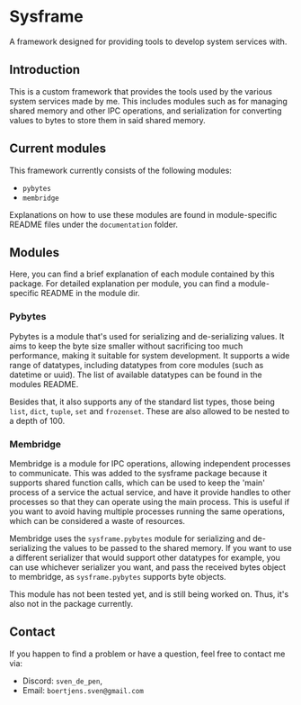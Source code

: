 # Sysframe

A framework designed for providing tools to develop system services with.


## Introduction

This is a custom framework that provides the tools used by the various system services made by me. This includes modules such as for managing shared memory and other IPC operations, and serialization for converting values to bytes to store them in said shared memory.


## Current modules

This framework currently consists of the following modules:

- `pybytes`
- `membridge`

Explanations on how to use these modules are found in module-specific README files under the `documentation` folder.


## Modules

Here, you can find a brief explanation of each module contained by this package.
For detailed explanation per module, you can find a module-specific README in the module dir.


### Pybytes

Pybytes is a module that's used for serializing and de-serializing values. It aims to keep the byte size smaller without sacrificing too much performance, making it suitable for system development.
It supports a wide range of datatypes, including datatypes from core modules (such as datetime or uuid). The list of available datatypes can be found in the modules README.

Besides that, it also supports any of the standard list types, those being `list`, `dict`, `tuple`, `set` and `frozenset`. These are also allowed to be nested to a depth of 100.


### Membridge

Membridge is a module for IPC operations, allowing independent processes to communicate. This was added to the sysframe package because it supports shared function calls, which can be used to keep the 'main' process of a service the actual service, and have it provide handles to other processes so that they can operate using the main process. This is useful if you want to avoid having multiple processes running the same operations, which can be considered a waste of resources.

Membridge uses the `sysframe.pybytes` module for serializing and de-serializing the values to be passed to the shared memory. If you want to use a different serializer that would support other datatypes for example, you can use whichever serializer you want, and pass the received bytes object to membridge, as `sysframe.pybytes` supports byte objects.

This module has not been tested yet, and is still being worked on. Thus, it's also not in the package currently.


## Contact

If you happen to find a problem or have a question, feel free to contact me via:

- Discord: `sven_de_pen`,
- Email:   `boertjens.sven@gmail.com`

